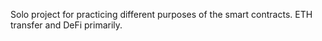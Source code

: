 Solo project for practicing different purposes of the smart contracts. ETH transfer and DeFi primarily.
